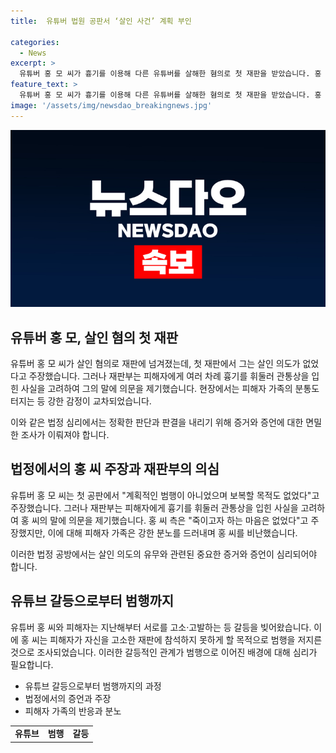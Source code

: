 ```yaml
---
title:  유튜버 법원 공판서 ‘살인 사건’ 계획 부인

categories:
  - News
excerpt: >
  유튜버 홍 모 씨가 흉기를 이용해 다른 유튜버를 살해한 혐의로 첫 재판을 받았습니다. 홍 씨는 살인 의도가 없었다고 주장했지만, 재판부는 피해자에게 치명적인 상처를 입힌 것에 대해 의도를 의심하고 있습니다. 피해자 가족은 홍 씨를 향해 분통을 터뜨리며 보복이 아니면 무엇이냐고 비판했습니다. 이 사건은 두 유튜버 간의 갈등으로부터 비롯된 것으로 보고 있습니다.
feature_text: >
  유튜버 홍 모 씨가 흉기를 이용해 다른 유튜버를 살해한 혐의로 첫 재판을 받았습니다. 홍 씨는 살인 의도가 없었다고 주장했지만, 재판부는 피해자에게 치명적인 상처를 입힌 것에 대해 의도를 의심하고 있습니다. 피해자 가족은 홍 씨를 향해 분통을 터뜨리며 보복이 아니면 무엇이냐고 비판했습니다. 이 사건은 두 유튜버 간의 갈등으로부터 비롯된 것으로 보고 있습니다.
image: '/assets/img/newsdao_breakingnews.jpg'
---
```


<p><img src="/assets/img/newsdao_breakingnews.jpg" alt="firstkoreanews 속보" /></p>

<h2 data-ke-size="size26">유튜버 홍 모, 살인 혐의 첫 재판</h2>

<p>유튜버 홍 모 씨가 살인 혐의로 재판에 넘겨졌는데, 첫 재판에서 그는 살인 의도가 없었다고 주장했습니다. 그러나 재판부는 피해자에게 여러 차례 흉기를 휘둘러 관통상을 입힌 사실을 고려하여 그의 말에 의문을 제기했습니다. 현장에서는 피해자 가족의 분통도 터지는 등 강한 감정이 교차되었습니다.</p>

<p data-ke-size="size16">이와 같은 법정 심리에서는 정확한 판단과 판결을 내리기 위해 증거와 증언에 대한 면밀한 조사가 이뤄져야 합니다.</p>

<h2 data-ke-size="size24">법정에서의 홍 씨 주장과 재판부의 의심</h2>

<p>유튜버 홍 모 씨는 첫 공판에서 "계획적인 범행이 아니었으며 보복할 목적도 없었다"고 주장했습니다. 그러나 재판부는 피해자에게 흉기를 휘둘러 관통상을 입힌 사실을 고려하여 홍 씨의 말에 의문을 제기했습니다. 홍 씨 측은 "죽이고자 하는 마음은 없었다"고 주장했지만, 이에 대해 피해자 가족은 강한 분노를 드러내며 홍 씨를 비난했습니다.</p>

<p data-ke-size="size16">이러한 법정 공방에서는 살인 의도의 유무와 관련된 중요한 증거와 증언이 심리되어야 합니다.</p>

<h2 data-ke-size="size24">유튜브 갈등으로부터 범행까지</h2>

<p>유튜버 홍 씨와 피해자는 지난해부터 서로를 고소·고발하는 등 갈등을 빚어왔습니다. 이에 홍 씨는 피해자가 자신을 고소한 재판에 참석하지 못하게 할 목적으로 범행을 저지른 것으로 조사되었습니다. 이러한 갈등적인 관계가 범행으로 이어진 배경에 대해 심리가 필요합니다.</p>

<ul>
  <li>유튜브 갈등으로부터 범행까지의 과정</li>
  <li>법정에서의 증언과 주장</li>
  <li>피해자 가족의 반응과 분노</li>
</ul>

<table>
  <tr>
    <td style="text-align: center; height: 17px;"><b>유튜브</b></td>
    <td style="text-align: center; height: 17px;"><b>범행</b></td>
    <td style="text-align: center; height: 17px;"><b>갈등</b></td>
  </tr>
</table>

<p data-ke-size="size16">&nbsp;</p>

